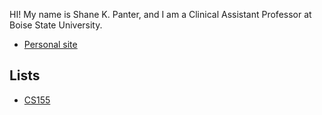 HI! My name is Shane K. Panter, and I am a Clinical Assistant Professor at Boise State University.

- [Personal site](https://shanepanter.com/)

## Lists

- [CS155](https://github.com/stars/shanep/lists/cs155)
